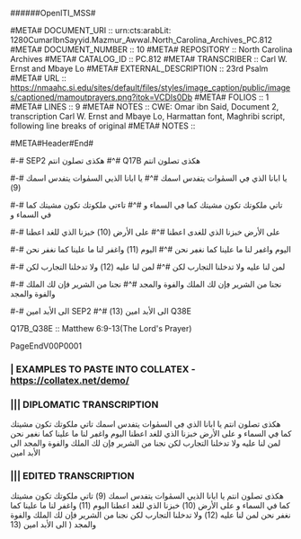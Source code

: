 ######OpenITI_MSS# 

#META# DOCUMENT_URI	:: urn:cts:arabLit: 1280CumarIbnSayyid.Mazmur_Awwal.North_Carolina_Archives_PC.812
#META# DOCUMENT_NUMBER	:: 10
#META# REPOSITORY		:: North Carolina Archives
#META# CATALOG_ID	:: PC.812
#META# TRANSCRIBER	:: Carl W. Ernst  and Mbaye Lo
#META# EXTERNAL_DESCRIPTION	:: 23rd Psalm
#META# URL	:: https://nmaahc.si.edu/sites/default/files/styles/image_caption/public/images/captioned/mamoutprayers.png?itok=VCDIs0Db
#META# FOLIOS	:: 1
#META# LINES	:: 9
#META# NOTES		:: CWE: Omar ibn Said, Document 2, transcription Carl W. Ernst and Mbaye Lo, Harmattan font, Maghribi script, following line breaks of original
#META# NOTES		::

#META#Header#End#

#-# SEP2 هکذی تصلون انتم
#^# Q17B هکذی تصلون انتم
	
#-# یا ابانا الذي ڢي السمٰوات يتڧدس اسمك
#^# یا ابانا الذيي السمٰوات يتڧدس اسمك (9)
	
#-# تاتي ملكوتك تكون مشيتك كما ڢي السماء و 
#^# تاءتي ملكوتك تكون مشيتك كما في السماء و 
	
#-# على الأرض  خبزنا الذي للغدى اعطنا 
#^# على الأرض (10) خبزنا الذي للغد اعطنا 
	
#-# اليوم  واغڢر لنا ما علينا كما نغڢر نحن 
#^# اليوم (11) واغفر لنا ما علينا كما نغفر نحن 
	
#-# لمن  لنا عليه  ولا تدخلنا التجارب لكن 
#^# لمن  لنا عليه (12)  ولا تدخلنا التجارب لكن 
	
#-# نجنا من الشرير ڢإن لك الملك والڧوة والمجد 
#^# نجنا من الشرير فإن لك الملك والڧوة والمجد 
	
#-# الى  الأبد امين SEP2
#^# الى  الأبد امين (13) Q38E
	

Q17B_Q38E  :: Matthew 6:9-13(The Lord's Prayer)

PageEndV00P0001


### | EXAMPLES TO PASTE INTO COLLATEX - https://collatex.net/demo/

### ||| DIPLOMATIC TRANSCRIPTION

هکذی تصلون انتم
یا ابانا الذي ڢي السمٰوات يتڧدس اسمك
تاتي ملكوتك تكون مشيتك كما ڢي السماء و 
على الأرض  خبزنا  الذي للغد اعطنا 
اليوم  واغڢر لنا ما علينا كما نغڢر نحن 
لمن  لنا عليه  ولا تدخلنا التجارب لكن 
نجنا من الشرير ڢإن لك الملك والڧوة والمجد 
الى  الأبد امين


### ||| EDITED TRANSCRIPTION


هکذی تصلون انتم
یا ابانا الذيي السمٰوات يتڧدس اسمك (9)
تاتي ملكوتك تكون مشيتك كما في السماء و 
على الأرض (10) خبزنا  الذي للغد اعطنا 
اليوم (11) واغفر لنا ما علينا كما نغفر نحن 
لمن  لنا عليه (12)  ولا تدخلنا التجارب لكن 
نجنا من الشرير فإن لك الملك والڧوة والمجد 
(  الى  الأبد امين (13	


